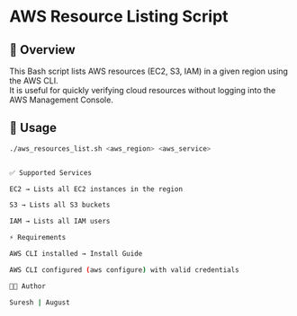 # AWS Resource Listing Script

## 📌 Overview
This Bash script lists AWS resources (EC2, S3, IAM) in a given region using the AWS CLI.  
It is useful for quickly verifying cloud resources without logging into the AWS Management Console.

## 🚀 Usage
```bash
./aws_resources_list.sh <aws_region> <aws_service>


✅ Supported Services

EC2 → Lists all EC2 instances in the region

S3 → Lists all S3 buckets

IAM → Lists all IAM users

⚡ Requirements

AWS CLI installed → Install Guide

AWS CLI configured (aws configure) with valid credentials

👨‍💻 Author

Suresh | August
